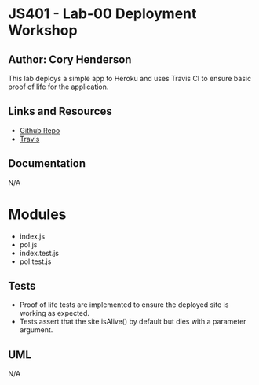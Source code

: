 # JS401 - Lab-00 Deployment Workshop
## Author: Cory Henderson

This lab deploys a simple app to Heroku and uses Travis CI to ensure basic proof of life for the application.

## Links and Resources
- [Github Repo](https://github.com/401-advanced-javascript-1/lab-00)
- [Travis](https://www.travis-ci.com/401-advanced-javascript-1/lab-00)

## Documentation
N/A

# Modules
- index.js
- pol.js
- index.test.js
- pol.test.js

## Tests
- Proof of life tests are implemented to ensure the deployed site is working as expected.
- Tests assert that the site isAlive() by default but dies with a parameter argument.

## UML
N/A